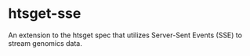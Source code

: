 # htsget-sse
An extension to the htsget spec that utilizes Server-Sent Events (SSE) to stream genomics data.

